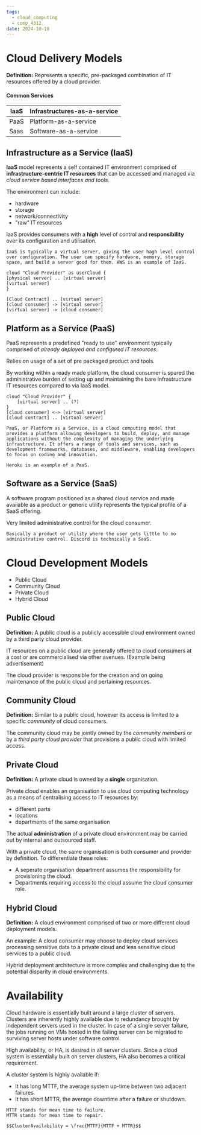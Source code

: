```yaml
---
tags:
  - cloud_computing
  - comp_4312
date: 2024-10-18
---
```

# Cloud Delivery Models

**Definition:** Represents a specific, pre-packaged combination of IT resources offered by a cloud provider.

#### Common Services

| IaaS | Infrastructures-as-a-service |
| ---- | ---------------------------- |
| PaaS | Platform-as-a-service        |
| Saas | Software-as-a-service        |

## Infrastructure as a Service (IaaS)

**IaaS** model represents a self contained IT environment comprised of **infrastructure-centric IT resources** that can be accessed and managed via *cloud service based interfaces and tools*.

The environment can include:
- hardware
- storage
- network/connectivity
- "raw" IT resources

IaaS provides consumers with a **high** level of control and **responsibility** over its configuration and utilisation.

```ad-summary
IaaS is typically a virtual server, giving the user hagh level control over configuration. The user can specify hardware, memory, storage space, and build a server good for them. AWS is an example of IaaS.
```

```plantuml
cloud "Cloud Provider" as userCloud {
[physical server] .. [virtual server]
[virtual server]
}

[Cloud Contract] .. [virtual server]
[cloud consumer] -> [virtual server]
[virtual server] -> [cloud consumer]
```

## Platform as a Service (PaaS)

PaaS represents a predefined "ready to use" environment typically comprised of *already deployed and configured IT resources*.

Relies on usage of a set of pre packaged product and tools.

By working within a ready made platform, the cloud consumer is spared the administrative burden of setting up and maintaining the bare infrastructure IT resources compared to via IaaS model.

```plantuml
cloud "Cloud Provider" {
	[virtual server] .. (?)
}
[cloud consumer] <-> [virtual server]
[cloud contract] .. [virtual server]
```

```ad-summary
PaaS, or Platform as a Service, is a cloud computing model that provides a platform allowing developers to build, deploy, and manage applications without the complexity of managing the underlying infrastructure. It offers a range of tools and services, such as development frameworks, databases, and middleware, enabling developers to focus on coding and innovation.

Heroku is an example of a PaaS.
```

## Software as a Service (SaaS)

A software program positioned as a shared cloud service and made available as a product or generic utility represents the typical profile of a SaaS offering. 

Very limited administrative control for the cloud consumer. 

```ad-summary
Basically a product or utility where the user gets little to no administrative control. Discord is technically a SaaS.
```

# Cloud Development Models

- Public Cloud
- Community Cloud
- Private Cloud
- Hybrid Cloud

## Public Cloud

**Definition:** A public cloud is a publicly accessible cloud environment owned by a third party cloud provider.

IT resources on a public cloud are generally offered to cloud consumers at a cost or are commercialised via other avenues. (Example being advertisement)

The cloud provider is responsible for the creation and on going maintenance of the public cloud and pertaining resources.

## Community Cloud

**Definition:** Similar to a public cloud, however its access is limited to a specific *community* of cloud consumers.

The community cloud may be jointly owned by the *community members* or by a *third party cloud provider* that provisions a public cloud with limited access.

## Private Cloud

**Definition:** A private cloud is owned by a **single** organisation.

Private cloud enables an organisation to use cloud computing technology as a means of centralising access to IT resources by:
- different parts
- locations
- departments of the same organisation

The actual **administration** of a private cloud environment may be carried out by internal and outsourced staff.

With a private cloud, the same organisation is both consumer and provider by definition. To differentiate these roles:
- A seperate organisation department assumes the responsibility for provisioning the cloud.
- Departments requiring access to the cloud assume the cloud consumer role.

## Hybrid Cloud

**Definition:** A cloud environment comprised of two or more different cloud deployment models.

An example: A cloud consumer may choose to deploy cloud services processing sensitive data to a private cloud and less sensitive cloud services to a public cloud.

Hybrid deployment architecture is more complex and challenging due to the potential disparity in cloud environments.

# Availability

Cloud hardware is essentially built around a large cluster of servers. Clusters are inherently highly available due to redundancy brought by independent servers used in the cluster. In case of a single server failure, the jobs running on VMs hosted in the failing server can be migrated to surviving server hosts under software control.

High availability, or HA, is desired in all server clusters. Since a cloud system is essentially built on server clusters, HA also becomes a critical requirement. 

A cluster system is highly available if:
- It has long MTTF, the average system up-time between two adjacent failures.
- It has short MTTR, the average downtime after a failure or shutdown.

```ad-info
MTTF stands for mean time to failure.
MTTR stands for mean time to repair.

$$ClusterAvailability = \frac{MTTF}{MTTF + MTTR}$$
```



